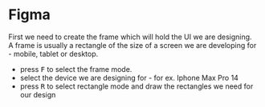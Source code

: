 # Figma


First we need to create the frame which will hold the UI we are designing.  
A frame is usually a rectangle of the size of a screen we are developing for - mobile, tablet or desktop.

- press <kbd>F</kbd> to select the frame mode.
- select the device we are designing for - for ex. Iphone Max Pro 14
- press <kbd>R</kbd> to select rectangle mode and draw the rectangles we need for our design
